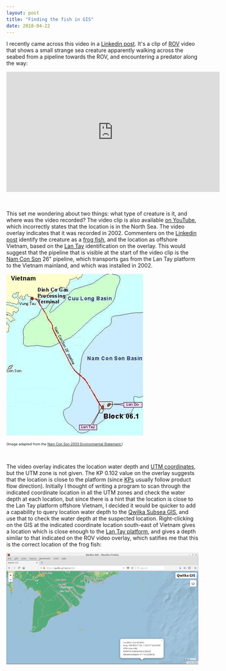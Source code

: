 ```yaml
---
layout: post
title: "Finding the fish in GIS"
date: 2018-04-22
---
```


I recently came across this video in a [Linkedin post](https://www.linkedin.com/feed/update/urn:li:activity:6390252332893900800).  It's a clip of [ROV](https://en.wikipedia.org/wiki/Remotely_operated_underwater_vehicle) video that shows a small strange sea creature apparently walking across the seabed from a pipeline towards the ROV, and encountering a predator along the way:

<iframe width="560" height="315" src="https://www.youtube.com/embed/zKK5qJjI98c" frameborder="0" allow="autoplay; encrypted-media" allowfullscreen></iframe>

&nbsp;

This set me wondering about two things: what type of creature is it, and where was the video recorded? The video clip is also available [on YouTube](https://www.youtube.com/watch?v=zKK5qJjI98c), which incorrectly states that the location is in the North Sea. The video overlay indicates that it was recorded in 2002. Commenters on the [Linkedin post](https://www.linkedin.com/feed/update/urn:li:activity:6390252332893900800) identify the creature as a [frog fish](https://en.wikipedia.org/wiki/Frogfish), and the location as offshore Vietnam, based on the [Lan Tay](https://www.rosneft.com/press/releases/item/181439/) identification on the overlay. This would suggest that the pipeline that is visible at the start of the video clip is the [Nam Con Son](https://www.pvgas.com.vn/product-and-service/services/gas-transportation-and-distribution) 26" pipeline, which transports gas from the Lan Tay platform to the Vietnam mainland, and which was installed in 2002. 

![Nam Con Son pipeline route](/images/NCSP2.jpg)

<div style="font-size:xx-small">(Image adapted from the <a href="http://abarrelfull.wikidot.com/nam-con-son-gas-pipeline">Nam Con Son 2003 Environmental Statement.</a>)</div>

&nbsp;

The video overlay indicates the location water depth and [UTM coordinates](https://en.wikipedia.org/wiki/Universal_Transverse_Mercator_coordinate_system), but the UTM zone is not given. The KP 0.102 value on the overlay suggests that the location is close to the platform (since [KPs](https://geodyssey.neocities.org/papers/ahgpp.html) usually follow product flow direction). Initially I thought of writing a program to scan through the indicated coordinate location in all the UTM zones and check the water depth at each location, but since there is a hint that the location is close to the Lan Tay platform offshore Vietnam, I decided it would be quicker to add a capability to query location water depth to the [Qwilka Subsea GIS](https://qwilka.github.io/GIS/), and use that to check the water depth at the suspected location. Right-clicking on the GIS at the indicated coordinate location south-east of Vietnam gives a location which is close enough to the [Lan Tay platform](http://globalenergyobservatory.org/geoid/41214), and gives a depth similar to that indicated on the ROV video overlay, which satifies me that this is the correct location of the frog fish:

[![Lan Tay location](/images/QwilkaGIS_LanTay.jpg)](/GIS/)